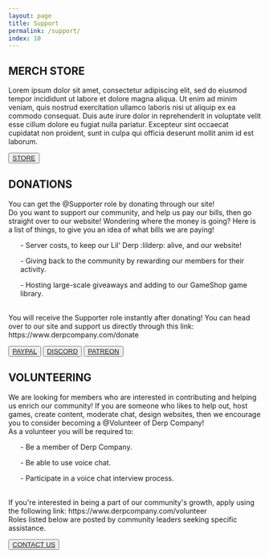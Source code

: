 ```yaml
---
layout: page
title: Support
permalink: /support/
index: 10
---
```


<div class="section hideTopBorder">
  <div class="sectionColumnFullWidth">
    <h2>MERCH STORE</h2>
    <p>Lorem ipsum dolor sit amet, consectetur adipiscing elit, sed do eiusmod tempor incididunt ut labore et dolore magna aliqua. Ut enim ad minim veniam, quis nostrud exercitation ullamco laboris nisi ut aliquip ex ea commodo consequat. Duis aute irure dolor in reprehenderit in voluptate velit esse cillum dolore eu fugiat nulla pariatur. Excepteur sint occaecat cupidatat non proident, sunt in culpa qui officia deserunt mollit anim id est laborum.</p>
  </div>
  <div class="sectionColumnFullWidth flexAlignCenter">
    <button class="navButton">
      <a href="https://derpcompany.creator-spring.com/">STORE</a>
    </button>
  </div>
</div>

<div class="section">
  <div class="sectionColumnFullWidth">
    <h2>DONATIONS</h2>
    <p>
      You can get the @Supporter role by donating through our site!
      <br>
      Do you want to support our community, and help us pay our bills, then go straight over to our website!
      Wondering where the money is going? Here is a list of things, to give you an idea of what bills we are paying!
      <br>
      <ul>- Server costs, to keep our Lil' Derp :lilderp: alive, and our website!</ul>
      <ul>- Giving back to the community by rewarding our members for their activity.</ul>
      <ul>- Hosting large-scale giveaways and adding to our GameShop game library.</ul>
      <br>
      You will receive the Supporter role instantly after donating! 
      You can head over to our site and support us directly through this link: https://www.derpcompany.com/donate
    </p>
  </div>
  <div class="sectionColumnFullWidth flexAlignCenter">
    <button class="navButton">
      <a href="https://www.patreon.com/derpcompany">PAYPAL</a>
    </button>
    <button class="navButton">
      <a href="http://discord.derpcompany.com/">DISCORD</a>
    </button>
    <button class="navButton">
      <a href="https://www.patreon.com/derpcompany/">PATREON</a>
    </button>
  </div>
</div>

<div class="section hideBottomBorder">
  <div class="sectionColumnFullWidth">
    <h2>VOLUNTEERING</h2>
    <p>
      We are looking for members who are interested in contributing and helping us enrich our community! If you are someone who likes to help out, host games, create content, moderate chat, design websites, then we encourage you to consider becoming a @Volunteer of Derp Company! 
      <br>
      As a volunteer you will be required to:
      <br>
      <ul>- Be a member of Derp Company.</ul>
      <ul>- Be able to use voice chat.</ul>
      <ul>- Participate in a voice chat interview process.</ul>
      <br>
      If you're interested in being a part of our community's growth, apply using the following link: 
      https://www.derpcompany.com/volunteer
      <br>
      Roles listed below are posted by community leaders seeking specific assistance.
    </p>
  </div>
  <div class="sectionColumnFullWidth flexAlignCenter">
    <button class="navButton">
      <a href="http://discord.derpcompany.com/">CONTACT US</a>
    </button>
  </div>
</div>

